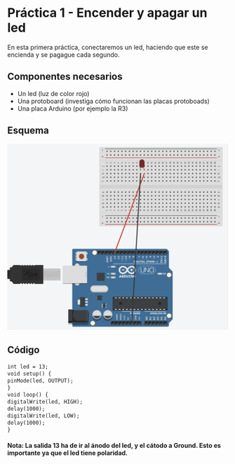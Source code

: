 # Práctica 1 - Encender y apagar un led
En esta primera práctica, conectaremos un led, haciendo que este se encienda y se pagague cada segundo.
## Componentes necesarios
- Un led (luz de color rojo)
- Una protoboard (investiga cómo funcionan las placas protoboads)
- Una placa Arduino (por ejemplo la R3) 
## Esquema
![](Practica_1.png)
## Código
```
int led = 13;
void setup() {
pinMode(led, OUTPUT);
}
void loop() {
digitalWrite(led, HIGH);
delay(1000);
digitalWrite(led, LOW);
delay(1000);
}
```

#### Nota: La salida 13 ha de ir al ánodo del led, y el cátodo a Ground. Esto es importante ya que el led tiene polaridad.



